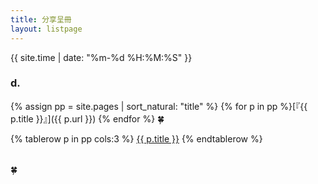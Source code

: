 ```yaml
---
title: 分享呈冊
layout: listpage
---
```


{{ site.time | date: "%m-%d %H:%M:%S" }}

### d.
{% assign pp = site.pages | sort_natural: "title" %}
{% for p in pp %}[『{{ p.title }}』]({{ p.url }}) {% endfor %}
🍀

<!---->
<table  cellspacing="1" cellpadding="1" >
{% tablerow p in pp cols:3 %}
  <a href="{{ p.url }}">{{ p.title }}</a>
{% endtablerow %}
</table> 🍀
